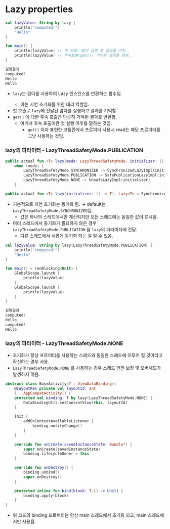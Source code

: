 # **Lazy properties**

```kotlin
val lazyValue: String by lazy {
    println("computed!")
    "Hello"
}

fun main() {
    println(lazyValue) // 첫 실행. 람다 실행 후 결과를 기억.
    println(lazyValue) // 후속호출(get()) 기억된 결과를 반환.
}

실행결과
computed!
Hello
Hello
```

- `lazy`는 람다를 사용하여 Lazy<T> 인스턴스를 반환하는 함수임.
    - 이는 지연 초기화를 위한 대리 역할임.
- 첫 호출로 `lazy`에 전달된 람다를 실행하고 결과를 기억함.
- `get()` 에 대한 후속 호출은 단순히 기억된 결과를 반환함.
    - 여기서 후속 호출이란 첫 실행 이후를 말하는 것임.
        - `get()` 이라 표현한 코틀린에서 프로퍼티 사용시 read는 해당 프로퍼티를 그냥 사용하는 것임.

### lazy의 파라미터 - LazyThreadSafetyMode.PUBLICATION

```kotlin
public actual fun <T> lazy(mode: LazyThreadSafetyMode, initializer: () -> T): Lazy<T> =
    when (mode) {
        LazyThreadSafetyMode.SYNCHRONIZED -> SynchronizedLazyImpl(initializer)
        LazyThreadSafetyMode.PUBLICATION -> SafePublicationLazyImpl(initializer)
        LazyThreadSafetyMode.NONE -> UnsafeLazyImpl(initializer)
    }

public actual fun <T> lazy(initializer: () -> T): Lazy<T> = SynchronizedLazyImpl(initializer)
```

- 기본적으로 지연 초기화는 동기화 됨. → default는 `LazyThreadSafetyMode.SYNCHRONIZED`임.
    - 값은 하나의 스레드에서만 계산되지만 모든 스레드에는 동일한 값이 표시됨.
- 여러 스레드에서 동기화가 필요하지 않은 경우 `LazyThreadSafetyMode.PUBLICATION` 을 `lazy`의 파라미터에 전달.
    - 다른 스레드에서 새롭게 동기화 되는 걸 알 수 있음.

```kotlin
val lazyValue: String by lazy(LazyThreadSafetyMode.PUBLICATION) {
    println("computed!")
    "Hello"
}

fun main() = runBlocking<Unit> {
    GlobalScope.launch {
        println(lazyValue)
    }
    GlobalScope.launch {
        println(lazyValue)
    }
}

실행결과
computed!
Hello
computed!
Hello
```

### lazy의 파라미터 - LazyThreadSafetyMode.NONE

- 초기화가 항상 프로퍼티를 사용하는 스레드와 동일한 스레드에 이루어 질 것이라고 확신하는 경우 사용.
- `LazyThreadSafetyMode.NONE` 를 사용하는 경우 스레드 안전 보장 및 오버헤드가 발생하지 않음.

```kotlin
abstract class BaseActivity<T : ViewDataBinding>(
    @LayoutRes private val layoutId: Int
    ) : AppCompatActivity() {
    protected val binding: T by lazy(LazyThreadSafetyMode.NONE) {
        DataBindingUtil.setContentView(this, layoutId)
    }

    init {
        addOnContextAvailableListener {
            binding.notifyChange()
        }
    }

    override fun onCreate(savedInstanceState: Bundle?) {
        super.onCreate(savedInstanceState)
        binding.lifecycleOwner = this
    }

    override fun onDestroy() {
        binding.unbind()
        super.onDestroy()
    }

    protected inline fun bind(block: T.() -> Unit) {
        binding.apply(block)
    }
}
```

- 위 코드의 binding 프로퍼티는 항상 main 스레드에서 초기화 되고, main 스레드에서만 사용됨.
